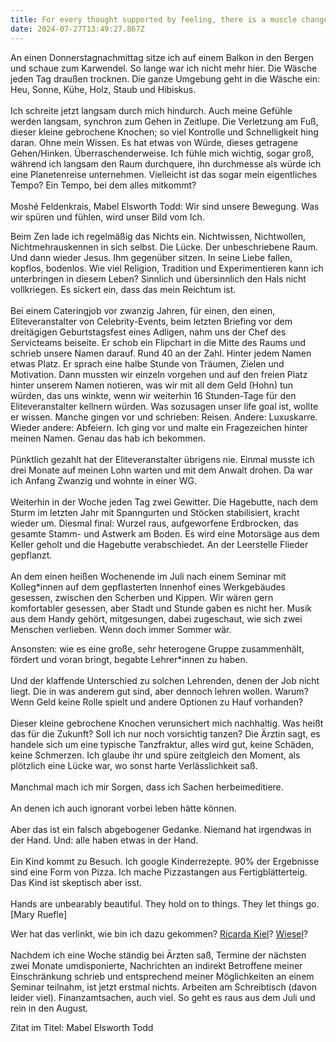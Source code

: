 ```yaml
---
title: For every thought supported by feeling, there is a muscle change
date: 2024-07-27T13:49:27.867Z
---
```

An einen Donnerstagnachmittag sitze ich auf einem Balkon in den Bergen und schaue zum Karwendel. So lange war ich nicht mehr hier. Die Wäsche jeden Tag draußen trocknen. Die ganze Umgebung geht in die Wäsche ein: Heu, Sonne, Kühe, Holz, Staub und Hibiskus.\
\
Ich schreite jetzt langsam durch mich hindurch. Auch meine Gefühle werden langsam, synchron zum Gehen in Zeitlupe. Die Verletzung am Fuß, dieser kleine gebrochene Knochen; so viel Kontrolle und Schnelligkeit hing daran. Ohne mein Wissen. Es hat etwas von Würde, dieses getragene Gehen/Hinken. Überraschenderweise. Ich fühle mich wichtig, sogar groß, während ich langsam den Raum durchquere, ihn durchmesse als würde ich eine Planetenreise unternehmen. Vielleicht ist das sogar mein eigentliches Tempo? Ein Tempo, bei dem alles mitkommt?\
\
Moshé Feldenkrais, Mabel Elsworth Todd: Wir sind unsere Bewegung. Was wir spüren und fühlen, wird unser Bild vom Ich.

Beim Zen lade ich regelmäßig das Nichts ein. Nichtwissen, Nichtwollen, Nichtmehrauskennen in sich selbst. Die Lücke. Der unbeschriebene Raum. Und dann wieder Jesus. Ihm gegenüber sitzen. In seine Liebe fallen, kopflos, bodenlos. Wie viel Religion, Tradition und Experimentieren kann ich unterbringen in diesem Leben? Sinnlich und übersinnlich den Hals nicht vollkriegen. Es sickert ein, dass das mein Reichtum ist.\
\
Bei einem Cateringjob vor zwanzig Jahren, für einen, den einen, Eliteveranstalter von Celebrity-Events, beim letzten Briefing vor dem dreitägigen Geburtstagsfest eines Adligen, nahm uns der Chef des Servicteams beiseite. Er schob ein Flipchart in die Mitte des Raums und schrieb unsere Namen darauf. Rund 40 an der Zahl. Hinter jedem Namen etwas Platz. Er sprach eine halbe Stunde von Träumen, Zielen und Motivation. Dann mussten wir einzeln vorgehen und auf den freien Platz hinter unserem Namen notieren, was wir mit all dem Geld (Hohn) tun würden, das uns winkte, wenn wir weiterhin 16 Stunden-Tage für den Eliteveranstalter kellnern würden. Was sozusagen unser life goal ist, wollte er wissen. Manche gingen vor und schrieben: Reisen. Andere: Luxuskarre. Wieder andere: Abfeiern. Ich ging vor und malte ein Fragezeichen hinter meinen Namen. Genau das hab ich bekommen.\
\
Pünktlich gezahlt hat der Eliteveranstalter übrigens nie. Einmal musste ich drei Monate auf meinen Lohn warten und mit dem Anwalt drohen. Da war ich Anfang Zwanzig und wohnte in einer WG.\
\
Weiterhin in der Woche jeden Tag zwei Gewitter. Die Hagebutte, nach dem Sturm im letzten Jahr mit Spanngurten und Stöcken stabilisiert, kracht wieder um. Diesmal final: Wurzel raus, aufgeworfene Erdbrocken, das gesamte Stamm- und Astwerk am Boden. Es wird eine Motorsäge aus dem Keller geholt und die Hagebutte verabschiedet. An der Leerstelle Flieder gepflanzt.\
\
An dem einen heißen Wochenende im Juli nach einem Seminar mit Kolleg*innen auf dem gepflasterten Innenhof eines Werkgebäudes gesessen, zwischen den Scherben und Kippen. Wir wären gern komfortabler gesessen, aber Stadt und Stunde gaben es nicht her. Musik aus dem Handy gehört, mitgesungen, dabei zugeschaut, wie sich zwei Menschen verlieben. Wenn doch immer Sommer wär.

Ansonsten: wie es eine große, sehr heterogene Gruppe zusammenhält, fördert und voran bringt, begabte Lehrer*innen zu haben.\
\
Und der klaffende Unterschied zu solchen Lehrenden, denen der Job nicht liegt. Die in was anderem gut sind, aber dennoch lehren wollen. Warum? Wenn Geld keine Rolle spielt und andere Optionen zu Hauf vorhanden?\
\
Dieser kleine gebrochene Knochen verunsichert mich nachhaltig. Was heißt das für die Zukunft? Soll ich nur noch vorsichtig tanzen? Die Ärztin sagt, es handele sich um eine typische Tanzfraktur, alles wird gut, keine Schäden, keine Schmerzen. Ich glaube ihr und spüre zeitgleich den Moment, als plötzlich eine Lücke war, wo sonst harte Verlässlichkeit saß.\
\
Manchmal mach ich mir Sorgen, dass ich Sachen herbeimeditiere.\
\
An denen ich auch ignorant vorbei leben hätte können.\
\
Aber das ist ein falsch abgebogener Gedanke. Niemand hat irgendwas in der Hand. Und: alle haben etwas in der Hand.\
\
Ein Kind kommt zu Besuch. Ich google Kinderrezepte. 90% der Ergebnisse sind eine Form von Pizza. Ich mache Pizzastangen aus Fertigblätterteig. Das Kind ist skeptisch aber isst.\
\
Hands are unbearably beautiful. They hold on to things. They let things go. \[Mary Ruefle]

Wer hat das verlinkt, wie bin ich dazu gekommen? [Ricarda Kiel](https://www.ricardakiel.de/kompost/)? [Wiesel](https://wieselblog.wordpress.com/)?\
\
Nachdem ich eine Woche ständig bei Ärzten saß, Termine der nächsten zwei Monate umdisponierte, Nachrichten an indirekt Betroffene meiner Einschränkung schrieb und entsprechend meiner Möglichkeiten an einem Seminar teilnahm, ist jetzt erstmal nichts. Arbeiten am Schreibtisch (davon leider viel). Finanzamtsachen, auch viel. So geht es raus aus dem Juli und rein in den August.

Zitat im Titel: Mabel Elsworth Todd